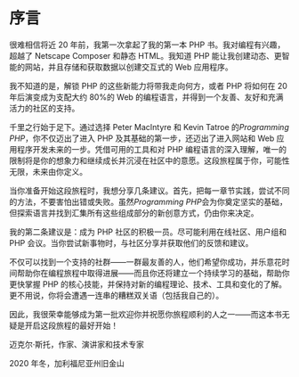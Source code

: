 # 序言

很难相信将近 20 年前，我第一次拿起了我的第一本 PHP 书。我对编程有兴趣，超越了 Netscape Composer 和静态 HTML。我知道 PHP 能让我创建动态、更智能的网站，并且存储和获取数据以创建交互式的 Web 应用程序。

我不知道的是，解锁 PHP 的这些新能力将带我走向何方，或者 PHP 将如何在 20 年后演变成为支配大约 80%的 Web 的编程语言，并得到一个友善、友好和充满活力的社区的支持。

千里之行始于足下。通过选择 Peter MacIntyre 和 Kevin Tatroe 的*Programming PHP*，你不仅迈出了进入 PHP 及其基础的第一步，还迈出了进入网站和 Web 应用程序开发未来的一步。凭借可用的工具和对 PHP 编程语言的深入理解，唯一的限制将是你的想象力和继续成长并沉浸在社区中的意愿。这段旅程属于你，可能性无限，未来由你定义。

当你准备开始这段旅程时，我想分享几条建议。首先，把每一章节实践，尝试不同的方法，不要害怕出错或失败。虽然*Programming PHP*会为你奠定坚实的基础，但探索语言并找到汇集所有这些组成部分的新创意方式，仍由你来决定。

我的第二条建议是：成为 PHP 社区的积极一员。尽可能利用在线社区、用户组和 PHP 会议。当你尝试新事物时，与社区分享并获取他们的反馈和建议。

不仅可以找到一个支持的社群——一群最友善的人，他们希望你成功，并乐意花时间帮助你在编程旅程中取得进展——而且你还将建立一个持续学习的基础，帮助你更快掌握 PHP 的核心技能，并保持对新的编程理论、技术、工具和变化的了解。更不用说，你将会遭遇一连串的糟糕双关语（包括我自己的）。

因此，我很荣幸能够成为第一批欢迎你并祝愿你旅程顺利的人之一——而这本书无疑是开启这段旅程的最好开始！

迈克尔·斯托，作家、演讲家和技术专家

2020 年冬，加利福尼亚州旧金山
